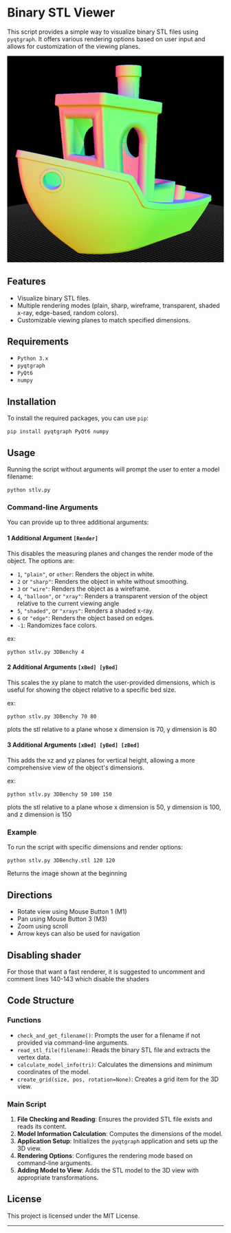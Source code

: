 # Binary STL Viewer

This script provides a simple way to visualize binary STL files using `pyqtgraph`. It offers various rendering options based on user input and allows for customization of the viewing planes.

![examplePlot](./ExamplePlot.png)


## Features

- Visualize binary STL files.
- Multiple rendering modes (plain, sharp, wireframe, transparent, shaded x-ray, edge-based, random colors).
- Customizable viewing planes to match specified dimensions.

## Requirements

- `Python 3.x`
- `pyqtgraph`
- `PyQt6`
- `numpy`

## Installation

To install the required packages, you can use `pip`:

```
pip install pyqtgraph PyQt6 numpy
```

## Usage

Running the script without arguments will prompt the user to enter a model filename:

```
python stlv.py
```

### Command-line Arguments

You can provide up to three additional arguments:

#### 1 Additional Argument `[Render]`

This disables the measuring planes and changes the render mode of the object. The options are:

- `1`, `"plain"`, or `other`: Renders the object in white.
- `2` or `"sharp"`: Renders the object in white without smoothing.
- `3` or `"wire"`: Renders the object as a wireframe.
- `4`, `"balloon"`, or `"xray"`: Renders a transparent version of the object relative to the current viewing angle
- `5`, `"shaded"`, or `"xrays"`: Renders a shaded x-ray.
- `6` or `"edge"`: Renders the object based on edges.
- `-1`: Randomizes face colors.

ex:
```
python stlv.py 3DBenchy 4
```

#### 2 Additional Arguments `[xBed] [yBed]`

This scales the xy plane to match the user-provided dimensions, which is useful for showing the object relative to a specific bed size.

ex:
```
python stlv.py 3DBenchy 70 80
```
plots the stl relative to a plane whose x dimension is 70, y dimension is 80

#### 3 Additional Arguments `[xBed] [yBed] [zBed]`

This adds the xz and yz planes for vertical height, allowing a more comprehensive view of the object's dimensions.

ex:
```
python stlv.py 3DBenchy 50 100 150
```
plots the stl relative to a plane whose x dimension is 50, y dimension is 100, and z dimension is 150

### Example

To run the script with specific dimensions and render options:

```
python stlv.py 3DBenchy.stl 120 120
```

Returns the image shown at the beginning

## Directions

- Rotate view using Mouse Button 1 (M1)
- Pan using Mouse Button 3 (M3)
- Zoom using scroll
- Arrow keys can also be used for navigation

## Disabling shader
For those that want a fast renderer, it is suggested to uncomment and comment lines 140-143 which disable the shaders

## Code Structure

### Functions

- `check_and_get_filename()`: Prompts the user for a filename if not provided via command-line arguments.
- `read_stl_file(filename)`: Reads the binary STL file and extracts the vertex data.
- `calculate_model_info(tri)`: Calculates the dimensions and minimum coordinates of the model.
- `create_grid(size, pos, rotation=None)`: Creates a grid item for the 3D view.

### Main Script

1. **File Checking and Reading**: Ensures the provided STL file exists and reads its content.
2. **Model Information Calculation**: Computes the dimensions of the model.
3. **Application Setup**: Initializes the `pyqtgraph` application and sets up the 3D view.
4. **Rendering Options**: Configures the rendering mode based on command-line arguments.
5. **Adding Model to View**: Adds the STL model to the 3D view with appropriate transformations.

## License

This project is licensed under the MIT License.

---
